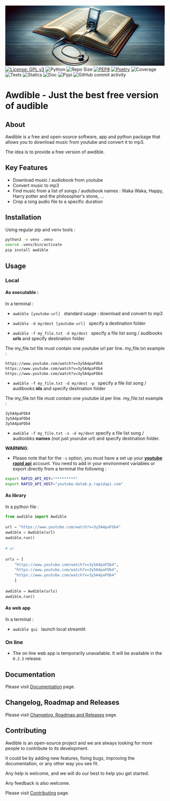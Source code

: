![image](./docs/assets/img/image.png)
[![License: GPL v3](https://img.shields.io/badge/License-GPLv3-blue.svg)](https://www.gnu.org/licenses/gpl-3.0)
![Python](https://img.shields.io/badge/python-3.10.x-green.svg)
![Repo Size](https://img.shields.io/github/repo-size/AlexandreGazagnes/awdible)
[![PEP8](https://img.shields.io/badge/code%20style-pep8-orange.svg)](https://www.python.org/dev/peps/pep-0008/)
[![Poetry](https://img.shields.io/endpoint?url=https://python-poetry.org/badge/v0.json)](https://python-poetry.org/)
![Coverage](https://github.com/AlexandreGazagnes/awdible/blob/main/docs/assets/img/cov.svg?raw=true)
![Tests](https://github.com/AlexandreGazagnes/awdible/actions/workflows/tests.yaml/badge.svg)
![Statics](https://github.com/AlexandreGazagnes/awdible/actions/workflows/statics.yaml/badge.svg)
![Doc](https://github.com/AlexandreGazagnes/awdible/actions/workflows/docs.yaml/badge.svg)
![Pypi](https://github.com/AlexandreGazagnes/awdible/actions/workflows/publish.yaml/badge.svg)
![GitHub commit activity](https://img.shields.io/github/commit-activity/m/AlexandreGazagnes/awdible)

# Awdible - Just the best free version of audible

## About
Awdible is a free and open-source software, app and python package that allows you to download music from youtube and convert it to mp3.

The idea is to provide a free version of awdible.

## Key Features

* Download music / audiobook from youtube
* Convert music to mp3
* Find music from a list of songs / audiobook names : Waka Waka, Happy, Harry potter and the philosopher's stone, ...
* Crop a long audio file to a specific duration

## Installation

Using regular pip and venv tools :

```bash
python3 -m venv .venv
source .venv/bin/activate
pip install awdible
```

## Usage




### Local


#### As executable :

In a terminal :
* ```awdible [youtube-url] ``` standard usage : download and convert to mp3

* ```awdible -d my/dest [youtube-url] ``` specify a destination folder

* ```awdible -f my_file.txt -d my/dest ``` specify a file list song  / audibooks **urls** and specify destination folder

The my_file.txt file must contain one youtube url per line.
my_file.txt example :
```
https://www.youtube.com/watch?v=3y5A4paFOb4
https://www.youtube.com/watch?v=3y5A4paFOb4
https://www.youtube.com/watch?v=3y5A4paFOb4
```
* ```awdible -f my_file.txt -d my/dest -p ``` specify a file list song  / audibooks **ids** and specify destination folder

The my_file.txt file must contain one youtube id per line.
my_file.txt example :
```
3y5A4paFOb4
3y5A4paFOb4
3y5A4paFOb4
```
* ```awdible -f my_file.txt -s -d my/dest``` specify a file list song / audioobks **names** (not just yourube url) and specify destination folder.

**WARNING**:
- Please note that for the `-s` option, you must have a set up your **[youtube rapid api](https://rapidapi.com/herosAPI/api/youtube-data8)** account. You need to add in your environment variables or export directly from a terminal the following :

```bash
export RAPID_API_KEY="*********"
export RAPID_API_HOST="youtube-data8.p.rapidapi.com"
```


#### As library

In a python file :

```python
from awdible import Awdible

url = "https://www.youtube.com/watch?v=3y5A4paFOb4"
awdible = Awdible(url)
awdible.run()

# or

urls = [
    "https://www.youtube.com/watch?v=3y5A4paFOb4",
    "https://www.youtube.com/watch?v=3y5A4paFOb4",
    "https://www.youtube.com/watch?v=3y5A4paFOb4"
    ]

awdible = Awdible(urls)
awdible.run()
```

#### As web app

In a terminal :

* ```awdible gui ``` launch local streamlit

### On line

* The on line web app is temporarily unavailable. It will be available in the `0.2.5` release.


## Documentation

Please visit [Documentation](https://alexandregazagnes.github.io/awdible/) page.


## Changelog, Roadmap and Releases

Please visit [Changelog, Roadmap and Releases](https://alexandregazagnes.github.io/awdible/CHANGELOG/) page.

<!-- ## Troubleshooting

Please visit [Troubleshooting](https://alexandregazagnes.github.io/awdible/TROUBLESHOOTING/) page. -->


## Contributing

Awdible is an open-source project and we are always looking for more people to contribute to its development.

It could be by adding new features, fixing bugs, improving the documentation, or any other way you see fit.

Any help is welcome, and we will do our best to help you get started.

Any feedback is also welcome.

Please visit [Contributing](https://alexandregazagnes.github.io/awdible/CONTRIBUTING/) page.
